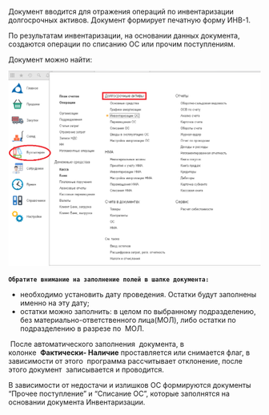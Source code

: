 Документ вводится для отражения операций по инвентаризации долгосрочных активов. Документ формирует печатную форму ИНВ-1.

По результатам инвентаризации, на основании данных документа, создаются операции по списанию ОС или прочим поступлениям.

Документ можно найти:

![](../img/2019_01_29_09_21_321.png)

**`Обратите внимание на заполнение полей в шапке документа:`**

*   необходимо установить дату проведения. Остатки будут заполнены именно на эту дату;
*   остатки можно заполнить: в целом по выбранному подразделению, без материально-ответственного лица(МОЛ), либо остатки по подразделению в разрезе по  МОЛ.

 После автоматического заполнения  документа, в колонке  **Фактически- Наличие** проставляется или снимается флаг, в зависимости от этого  программа рассчитывает отклонение, после этого документ  записывается и проводится.

В зависимости от недостачи и излишков ОС формируются документы “Прочее поступление” и “Списание ОС”, которые заполнятся на основании документа Инвентаризации.